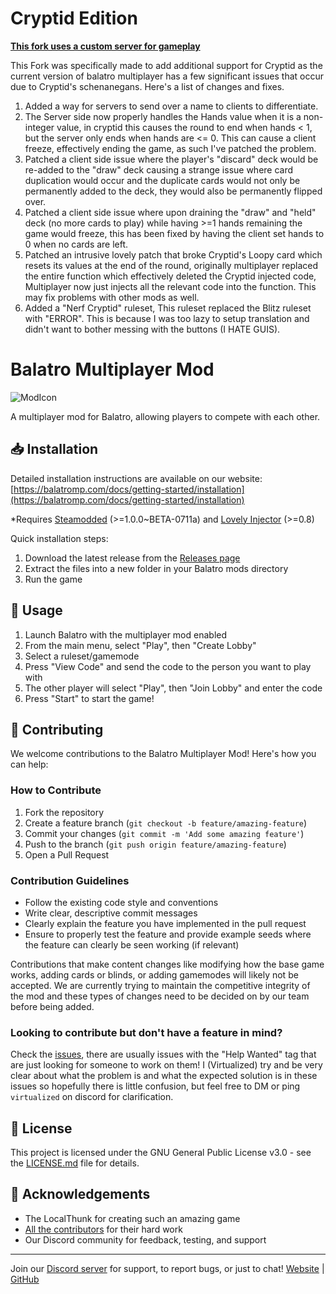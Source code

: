 # Cryptid Edition
**[This fork uses a custom server for gameplay](https://github.com/Drathonix/BalatroMultiplayerRyuuServer)**

This Fork was specifically made to add additional support for Cryptid as the current version of balatro multiplayer has a few significant issues that occur due to Cryptid's schenanegans. Here's a list of changes and fixes.

1. Added a way for servers to send over a name to clients to differentiate.
2. The Server side now properly handles the Hands value when it is a non-integer value, in cryptid this causes the round to end when hands < 1, but the server only ends when hands are <= 0. This can cause a client freeze, effectively ending the game, as such I've patched the problem.
3. Patched a client side issue where the player's "discard" deck would be re-added to the "draw" deck causing a strange issue where card duplication would occur and the duplicate cards would not only be permanently added to the deck, they would also be permanently flipped over.
4. Patched a client side issue where upon draining the "draw" and "held" deck (no more cards to play) while having >=1 hands remaining the game would freeze, this has been fixed by having the client set hands to 0 when no cards are left.
5. Patched an intrusive lovely patch that broke Cryptid's Loopy card which resets its values at the end of the round, originally multiplayer replaced the entire function which effectively deleted the Cryptid injected code, Multiplayer now just injects all the relevant code into the function. This may fix problems with other mods as well.
6. Added a "Nerf Cryptid" ruleset, This ruleset replaced the Blitz ruleset with "ERROR". This is because I was too lazy to setup translation and didn't want to bother messing with the buttons (I HATE GUIS). 

# Balatro Multiplayer Mod

![ModIcon](https://github.com/Balatro-Multiplayer/BalatroMultiplayer/blob/2cd9015963c1118e0b849f11e7c335f97b74f36c/assets/2x/modicon.png)

A multiplayer mod for Balatro, allowing players to compete with each other.

## 📥 Installation

Detailed installation instructions are available on our website:
[https://balatromp.com/docs/getting-started/installation](https://balatromp.com/docs/getting-started/installation)

*Requires [Steamodded](https://github.com/Steamodded/smods) (>=1.0.0~BETA-0711a) and [Lovely Injector](https://github.com/ethangreen-dev/lovely-injector) (>=0.8)

Quick installation steps:

1. Download the latest release from the [Releases page](https://github.com/Balatro-Multiplayer/BalatroMultiplayer/releases)
2. Extract the files into a new folder in your Balatro mods directory
3. Run the game

## 🎲 Usage

1. Launch Balatro with the multiplayer mod enabled
2. From the main menu, select "Play", then "Create Lobby"
3. Select a ruleset/gamemode
4. Press "View Code" and send the code to the person you want to play with
5. The other player will select "Play", then "Join Lobby" and enter the code
6. Press "Start" to start the game!
   
## 🤝 Contributing

We welcome contributions to the Balatro Multiplayer Mod! Here's how you can help:

### How to Contribute

1. Fork the repository
2. Create a feature branch (`git checkout -b feature/amazing-feature`)
3. Commit your changes (`git commit -m 'Add some amazing feature'`)
4. Push to the branch (`git push origin feature/amazing-feature`)
5. Open a Pull Request

### Contribution Guidelines

- Follow the existing code style and conventions
- Write clear, descriptive commit messages
- Clearly explain the feature you have implemented in the pull request
- Ensure to properly test the feature and provide example seeds where the feature can clearly be seen working (if relevant)

Contributions that make content changes like modifying how the base game works, adding cards or blinds, or adding gamemodes will likely not be accepted. We are currently trying to maintain the competitive integrity of the mod and these types of changes need to be decided on by our team before being added.

### Looking to contribute but don't have a feature in mind?

Check the [issues](https://github.com/Balatro-Multiplayer/BalatroMultiplayer/issues), there are usually issues with the "Help Wanted" tag that are just looking for someone to work on them! I (Virtualized) try and be very clear about what the problem is and what the expected solution is in these issues so hopefully there is little confusion, but feel free to DM or ping `virtualized` on discord for clarification.

## 📜 License

This project is licensed under the GNU General Public License v3.0 - see the [LICENSE.md](https://github.com/V-rtualized/balatro-multiplayer/blob/main/LICENSE.md) file for details.

## 👏 Acknowledgements

- The LocalThunk for creating such an amazing game
- [All the contributors](https://github.com/Balatro-Multiplayer/BalatroMultiplayer/graphs/contributors) for their hard work
- Our Discord community for feedback, testing, and support

---

Join our [Discord server](https://discord.gg/balatromp) for support, to report bugs, or just to chat!
[Website](https://balatromp.com) | [GitHub](https://github.com/Balatro-Multiplayer/balatro-multiplayer)
